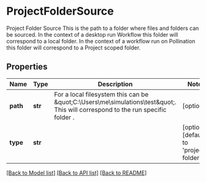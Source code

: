 # ProjectFolderSource

Project Folder Source  This is the path to a folder where files and folders can be sourced. In the context of a desktop run Workflow this folder will correspond to a local folder. In the context of a workflow run on Pollination this folder will correspond to a Project scoped folder.
## Properties
Name | Type | Description | Notes
------------ | ------------- | ------------- | -------------
**path** | **str** | For a local filesystem this can be \&quot;C:\\Users\\me\\simulations\\test\&quot;. This will correspond to the run specific folder . | [optional] 
**type** | **str** |  | [optional] [default to 'project-folder']

[[Back to Model list]](../README.md#documentation-for-models) [[Back to API list]](../README.md#documentation-for-api-endpoints) [[Back to README]](../README.md)


